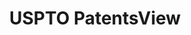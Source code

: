 ---
bigquery: https://console.cloud.google.com/bigquery?p=patents-public-data&d=patentsview&page=dataset
citation: Attribution should be given to PatentsView for use, distribution, or derivative
  works.
code: https://github.com/CSSIP-AIR/PatentsView-Code-Snippets/
contributors: USPTO
cost: None
description: 'PatentsView includes US patent data including raw data (summaries, applications,
  pregrant applications), disambugations of inventors and assignees, and inventor
  gender estimates.  Also foreign priority data, # of figures and sheets, and government
  interest statements.'
documentation: https://patentsview.org/query/builder-faqs
last_edit: 04/10/2022, 03:56:54
location: https://patentsview.org/
maintained_by: USPTO
record_creation_timestamp: 12/2/2020 17:20:46
schema_fields:
- num_figures
- male_flag
- disamb_assignee_id_20181127
- latitude
- category_id
- lname
- fname
- ipc_class
- rel_id
- longitude
- contract_award_number
- withdrawn
- _371_date
- ipc_version_indicator
- country
- latlong
- status
- kind
- assignee_id
- number
- lapse_of_patent
- classification_value
- patent_id
- organization
- disamb_assignee_id_20191231
- classification_status
- sequence
- male
- subgroup
- f102_date
- exemplary
- _102_date
- attribution_status
- disamb_assignee_id_20190820
- latin_name
- name
- uuid
- subclass_id
- field_title
- type
- classification_level
- county
- category
- num_sheets
- disamb_inventor_id_20170808
- id
- rawassignee_id
- disamb_inventor_id_20170307
- reldocno
- disamb_inventor_id_20181127
- state_fips
- disamb_inventor_id_20171003
- f371_date
- role
- organization_id
- disamb_assignee_id_20200331
- section_id
- term_extension
- disamb_inventor_id_20200331
- group
- title
- main_group
- field_id
- rule_47
- disamb_inventor_id_20200630
- subgroup_id
- term_grant
- application_id
- level_one
- disamb_assignee_id_20191008
- classification_data_source
- term_disclaimer
- gi_statement
- doctype
- disamb_inventor_id_20190312
- subsection_id
- disamb_inventor_id_20191008
- series_code
- level_two
- disamb_inventor_id_20201229
- disamb_inventor_id_20191231
- disamb_assignee_id_20200929
- disamb_inventor_id_20190820
- disamb_assignee_id_20200630
- state
- group_id
- publication_number
- citation_id
- rawinventor_id
- sector_title
- lawyer_id
- symbol_position
- relkind
- text
- section
- length
- disamb_inventor_id_20171226
- mainclass_id
- county_fips
- disamb_inventor_id_20200929
- level_three
- variety
- disamb_inventor_id_20180528
- action_date
- subclass
- country_transformed
- num
- date
- designation
- disclaimer_date
- filename
- rawlocation_id
- location_id
- dependent
- applicant_type
- deceased
- name_last
- abstract
- num_claims
- doc_type
- name_first
- disamb_assignee_id_20190312
- city
- subcategory_id
- inventor_id
shortname: patentsview
tags:
- disambiguation
- United States
- gender
terms_of_use: Creative Commons Attribution 4.0 International License.
timeframe: 1963-1999
title: USPTO PatentsView
uuid: cf1780b1-e265-4e49-8d1d-83b9cfe0fd9a
---